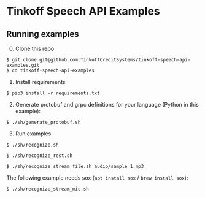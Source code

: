 # Tinkoff Speech API Examples

## Running examples

0. Clone this repo

```
$ git clone git@github.com:TinkoffCreditSystems/tinkoff-speech-api-examples.git
$ cd tinkoff-speech-api-examples
```

1. Install requirements

```
$ pip3 install -r requirements.txt
```

2. Generate protobuf and grpc definitions for your language (Python in this example):

```
$ ./sh/generate_protobuf.sh
```

3. Run examples

```
$ ./sh/recognize.sh
```

```
$ ./sh/recognize_rest.sh
```

```
$ ./sh/recognize_stream_file.sh audio/sample_1.mp3
```

The following example needs sox (`apt install sox` / `brew install sox`):

```
$ ./sh/recognize_stream_mic.sh
```
